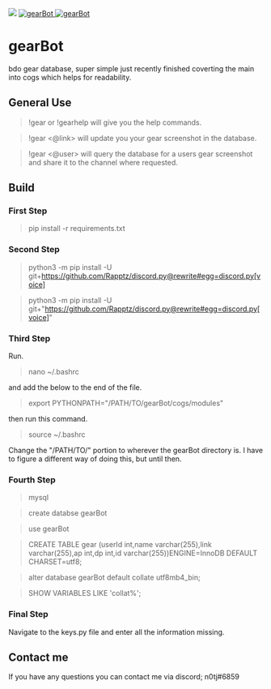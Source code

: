 <p>
<img src= https://img.shields.io/github/last-commit/n0tj/gearBot.svg />
<a href="https://discordbots.org/bot/344643767313235968" >
  <img src="https://discordbots.org/api/widget/servers/344643767313235968.svg" alt="gearBot" />
</a>
<a href="https://discordbots.org/bot/344643767313235968" >
  <img src="https://discordbots.org/api/widget/status/344643767313235968.svg" alt="gearBot" />
</a>
</p>

# gearBot
bdo gear database, super simple just recently finished coverting the main into cogs which helps for readability.


## General Use
>!gear or !gearhelp will give you the help commands.


>!gear <@link> will update you your gear screenshot in the database.
 

>!gear <@user> will query the database for a users gear screenshot and share it to the channel where requested.



## Build
### First Step
> pip install -r requirements.txt

### Second Step
> python3 -m pip install -U git+https://github.com/Rapptz/discord.py@rewrite#egg=discord.py[voice]


> python3 -m pip install -U git+"https://github.com/Rapptz/discord.py@rewrite#egg=discord.py[voice]"

### Third Step
Run.

> nano ~/.bashrc

and add the below to the end of the file.

> export PYTHONPATH="/PATH/TO/gearBot/cogs/modules"

then run this command.

> source ~/.bashrc

Change the "/PATH/TO/" portion to wherever the gearBot directory is.
I have to figure a different way of doing this, but until then.

### Fourth Step
> mysql

> create databse gearBot

> use gearBot

> CREATE TABLE gear (userId int,name varchar(255),link varchar(255),ap int,dp int,id varchar(255))ENGINE=InnoDB DEFAULT CHARSET=utf8;

> alter database gearBot default collate utf8mb4_bin;

> SHOW VARIABLES LIKE 'collat%'; 

### Final Step
Navigate  to the keys.py file and enter all the information missing.



## Contact me
If you have any questions you can contact me via discord; n0tj#6859 

